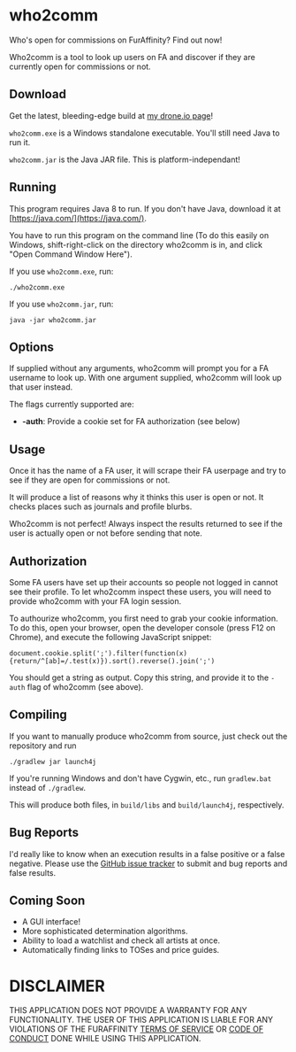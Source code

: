 # who2comm

Who's open for commissions on FurAffinity? Find out now!

Who2comm is a tool to look up users on FA and discover if they are currently open for commissions or not.

## Download

Get the latest, bleeding-edge build at [my drone.io page](https://drone.io/github.com/iconmaster5326/who2comm/files)!

`who2comm.exe` is a Windows standalone executable. You'll still need Java to run it.

`who2comm.jar` is the Java JAR file. This is platform-independant!

## Running

This program requires Java 8 to run. If you don't have Java, download it at [https://java.com/](https://java.com/).

You have to run this program on the command line (To do this easily on Windows, shift-right-click on the directory who2comm is in, and click "Open Command Window Here").

If you use `who2comm.exe`, run:

    ./who2comm.exe

If you use `who2comm.jar`, run:

    java -jar who2comm.jar

## Options

If supplied without any arguments, who2comm will prompt you for a FA username to look up. With one argument supplied, who2comm will look up that user instead.

The flags currently supported are:
 * __-auth__: Provide a cookie set for FA authorization (see below)
 
## Usage

Once it has the name of a FA user, it will scrape their FA userpage and try to see if they are open for commissions or not.

It will produce a list of reasons why it thinks this user is open or not. It checks places such as journals and profile blurbs.

Who2comm is not perfect! Always inspect the results returned to see if the user is actually open or not before sending that note.

## Authorization

Some FA users have set up their accounts so people not logged in cannot see their profile. To let who2comm inspect these users, you will need to provide who2comm with your FA login session.

To authourize who2comm, you first need to grab your cookie information. To do this, open your browser, open the developer console (press F12 on Chrome), and execute the following JavaScript snippet:

    document.cookie.split(';').filter(function(x){return/^[ab]=/.test(x)}).sort().reverse().join(';')

You should get a string as output. Copy this string, and provide it to the `-auth` flag of who2comm (see above).

## Compiling

If you want to manually produce who2comm from source, just check out the repository and run

    ./gradlew jar launch4j

If you're running Windows and don't have Cygwin, etc., run `gradlew.bat` instead of `./gradlew`.

This will produce both files, in `build/libs` and `build/launch4j`, respectively.

## Bug Reports

I'd really like to know when an execution results in a false positive or a false negative. Please use the [GitHub issue tracker](https://github.com/iconmaster5326/who2comm/issues) to submit and bug reports and false results.

## Coming Soon

 * A GUI interface!
 * More sophisticated determination algorithms.
 * Ability to load a watchlist and check all artists at once.
 * Automatically finding links to TOSes and price guides.
 
# DISCLAIMER

THIS APPLICATION DOES NOT PROVIDE A WARRANTY FOR ANY FUNCTIONALITY. THE USER OF THIS APPLICATION IS LIABLE FOR ANY VIOLATIONS OF THE FURAFFINITY [TERMS OF SERVICE](http://www.furaffinity.net/tos) OR [CODE OF CONDUCT](http://www.furaffinity.net/coc) DONE WHILE USING THIS APPLICATION.
